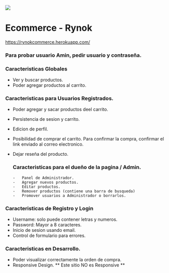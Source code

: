 ![](https://i.postimg.cc/ZB6fdkbt/rynok.png)

# Ecommerce - Rynok
https://rynokcommerce.herokuapp.com/

### Para probar usuario Amin, pedir usuario y contraseña.

### Caracteristicas Globales

-   Ver y buscar productos.
-   Poder agregar productos al carrito.


### Caracteristicas para Usuarios Registrados.

-   Poder agregar y sacar productos deel carrito.
-   Persistencia de sesion y carrito.
-   Edicion de perfil.
-   Posibilidad de comprar el carrito. Para confirmar la compra, confirmar el link enviado al correo electronico.
-   Dejar reseña del producto.

    ### Caracteristicas para el dueño de la pagina / Admin.
    
        -   Panel de Administrador.
        -   Agregar nuevos productos.
        -   Editar productos.
        -   Remover productos (contiene una barra de busqueda)
        -   Promover usuarios a Administrador o borrarlos.        

### Caracteristicas de Registro y Login

-   Username: solo puede contener letras y numeros.
-   Password: Mayor a 8 caracteres.
-   Inicio de sesion usando email.
-   Control de formulario para errores.

### Caracteristicas en Desarrollo.

-   Poder visualizar correctamente la orden de compra.
-   Responsive Design. ** Este sitio NO es Responsive **

